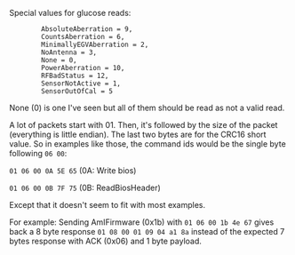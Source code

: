 Special values for glucose reads:
```
        AbsoluteAberration = 9,
        CountsAberration = 6,
        MinimallyEGVAberration = 2,
        NoAntenna = 3,
        None = 0,
        PowerAberration = 10,
        RFBadStatus = 12,
        SensorNotActive = 1,
        SensorOutOfCal = 5
```

None (0) is one I've seen but all of them should be read as not a valid read. 

A lot of packets start with 01. Then, it's followed by the size of the packet (everything is little endian). The last two
bytes are for the CRC16 short value. So in examples like those, the command ids would be the single byte following ```06 00```:

```01 06 00 0A 5E 65``` (0A: Write bios)

```01 06 00 0B 7F 75``` (0B: ReadBiosHeader) 

Except that it doesn't seem to fit with most examples. 

For example: Sending AmIFirmware (0x1b) with ```01 06 00 1b 4e 67``` gives back a 8 byte response ```01 08 00 01 09 04 a1 8a``` instead of the expected 7 bytes response with ACK (0x06) and 1 byte payload.
